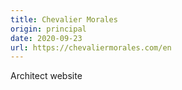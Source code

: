 ```yaml
---
title: Chevalier Morales
origin: principal
date: 2020-09-23
url: https://chevaliermorales.com/en
---
```


Architect website

<!--more-->
